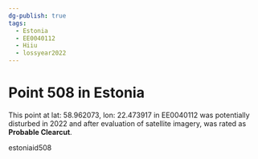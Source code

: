 ```yaml
---
dg-publish: true
tags:
  - Estonia
  - EE0040112
  - Hiiu
  - lossyear2022
---
```


# Point 508 in Estonia

This point at lat: 58.962073, lon: 22.473917 in EE0040112 was potentially disturbed in 2022 and after evaluation of satellite imagery, was rated as **Probable Clearcut**.



estoniaid508